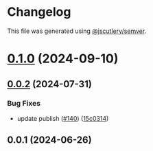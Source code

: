 # Changelog

This file was generated using [@jscutlery/semver](https://github.com/jscutlery/semver).

# [0.1.0](https://github.com/ogcio/govie-ds/compare/@govie-ds/prettier-config-0.0.2...@govie-ds/prettier-config-0.1.0) (2024-09-10)



## [0.0.2](https://github.com/ogcio/govie-ds/compare/@govie-ds/prettier-config-0.0.1...@govie-ds/prettier-config-0.0.2) (2024-07-31)


### Bug Fixes

* update publish ([#140](https://github.com/ogcio/govie-ds/issues/140)) ([15c0314](https://github.com/ogcio/govie-ds/commit/15c0314f4e80ddada32da80ae5b9d088612eb256))



## 0.0.1 (2024-06-26)
